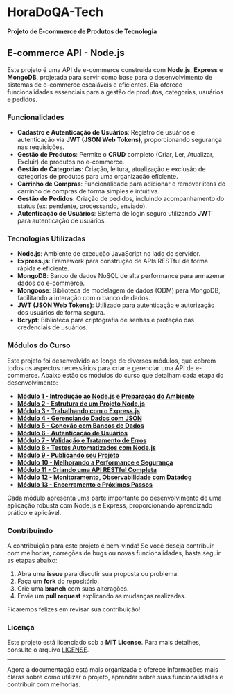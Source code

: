 # **HoraDoQA-Tech**

**Projeto de E-commerce de Produtos de Tecnologia**

## **E-commerce API - Node.js**

Este projeto é uma API de e-commerce construída com **Node.js**, **Express** e **MongoDB**, projetada para servir como base para o desenvolvimento de sistemas de e-commerce escaláveis e eficientes. Ela oferece funcionalidades essenciais para a gestão de produtos, categorias, usuários e pedidos.

### **Funcionalidades**

- **Cadastro e Autenticação de Usuários**: Registro de usuários e autenticação via **JWT (JSON Web Tokens)**, proporcionando segurança nas requisições.
- **Gestão de Produtos**: Permite o **CRUD** completo (Criar, Ler, Atualizar, Excluir) de produtos no e-commerce.
- **Gestão de Categorias**: Criação, leitura, atualização e exclusão de categorias de produtos para uma organização eficiente.
- **Carrinho de Compras**: Funcionalidade para adicionar e remover itens do carrinho de compras de forma simples e intuitiva.
- **Gestão de Pedidos**: Criação de pedidos, incluindo acompanhamento do status (ex: pendente, processando, enviado).
- **Autenticação de Usuários**: Sistema de login seguro utilizando **JWT** para autenticação de usuários.

### **Tecnologias Utilizadas**

- **Node.js**: Ambiente de execução JavaScript no lado do servidor.
- **Express.js**: Framework para construção de APIs RESTful de forma rápida e eficiente.
- **MongoDB**: Banco de dados NoSQL de alta performance para armazenar dados do e-commerce.
- **Mongoose**: Biblioteca de modelagem de dados (ODM) para MongoDB, facilitando a interação com o banco de dados.
- **JWT (JSON Web Tokens)**: Utilizado para autenticação e autorização dos usuários de forma segura.
- **Bcrypt**: Biblioteca para criptografia de senhas e proteção das credenciais de usuários.

### **Módulos do Curso**

Este projeto foi desenvolvido ao longo de diversos módulos, que cobrem todos os aspectos necessários para criar e gerenciar uma API de e-commerce. Abaixo estão os módulos do curso que detalham cada etapa do desenvolvimento:

- [**Módulo 1 - Introdução ao Node.js e Preparação do Ambiente**](./playlist/modulo1-md)
- [**Módulo 2 - Estrutura de um Projeto Node.js**](./playlist/modulo2-md)
- [**Módulo 3 - Trabalhando com o Express.js**](./playlist/modulo3-md)
- [**Módulo 4 - Gerenciando Dados com JSON**](./playlist/modulo4-md)
- [**Módulo 5 - Conexão com Bancos de Dados**](./playlist/modulo5-md)
- [**Módulo 6 - Autenticação de Usuários**](./playlist/modulo6-md)
- [**Módulo 7 - Validação e Tratamento de Erros**](./playlist/modulo7-md)
- [**Módulo 8 - Testes Automatizados com Node.js**](./playlist/modulo8-md)
- [**Módulo 9 - Publicando seu Projeto**](./playlist/modulo9-md)
- [**Módulo 10 - Melhorando a Performance e Segurança**](./playlist/modulo10-md)
- [**Módulo 11 - Criando uma API RESTful Completa**](./playlist/modulo11-md)
- [**Módulo 12 - Monitoramento, Observabilidade com Datadog**](./playlist/modulo12-md)
- [**Módulo 13 - Encerramento e Próximos Passos**](./playlist/modulo13-md)

Cada módulo apresenta uma parte importante do desenvolvimento de uma aplicação robusta com Node.js e Express, proporcionando aprendizado prático e aplicável.

### **Contribuindo**

A contribuição para este projeto é bem-vinda! Se você deseja contribuir com melhorias, correções de bugs ou novas funcionalidades, basta seguir as etapas abaixo:

1. Abra uma **issue** para discutir sua proposta ou problema.
2. Faça um **fork** do repositório.
3. Crie uma **branch** com suas alterações.
4. Envie um **pull request** explicando as mudanças realizadas.

Ficaremos felizes em revisar sua contribuição!

### **Licença**

Este projeto está licenciado sob a **MIT License**. Para mais detalhes, consulte o arquivo [LICENSE](LICENSE).

---

Agora a documentação está mais organizada e oferece informações mais claras sobre como utilizar o projeto, aprender sobre suas funcionalidades e contribuir com melhorias.